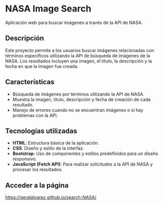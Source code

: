 # NASA Image Search

Aplicación web para buscar imágenes a través de la API de NASA.

## Descripción

Este proyecto permite a los usuarios buscar imágenes relacionadas con términos específicos utilizando la API de búsqueda de imágenes de la NASA. Los resultados incluyen una imagen, el título, la descripción y la fecha en que la imagen fue creada.

## Características

- Búsqueda de imágenes por términos utilizando la API de NASA.
- Muestra la imagen, título, descripción y fecha de creación de cada resultado.
- Manejo de errores cuando no se encuentran imágenes o si hay problemas con la API.

## Tecnologías utilizadas

- **HTML**: Estructura básica de la aplicación.
- **CSS**: Diseño y estilo de la interfaz.
- **Bootstrap**: Uso de componentes y estilos predefinidos para un diseño responsivo.
- **JavaScript (Fetch API)**: Para realizar solicitudes a la API de NASA y procesar los resultados.

## Acceder a la página 
https://geralalvarez.github.io/search-NASA/
